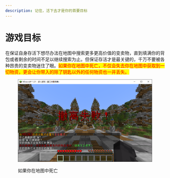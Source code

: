 ```yaml
---
description: 记住，活下去才是你的首要目标
---
```


# 游戏目标

在保证自身存活下想尽办法在地图中搜索更多更高价值的变卖物，直到填满你的背包或者剩余的时间不足以继续搜索为止。但保证存活才是最关键的，千万不要被各种昂贵的变卖物迷住了眼。<mark style="color:red;">如果你在地图中死亡，不仅会失去你在地图中获取到一切物资，更会让你带入的除了钥匙以外的任何物资也一并丢失。</mark>

<figure><img src="../.gitbook/assets/image (50).png" alt=""><figcaption><p>如果你在地图中死亡</p></figcaption></figure>
